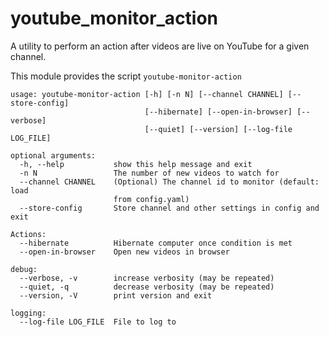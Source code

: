 # youtube_monitor_action
A utility to perform an action after videos are live on YouTube for a given channel.

This module provides the script `youtube-monitor-action`
```
usage: youtube-monitor-action [-h] [-n N] [--channel CHANNEL] [--store-config]
                              [--hibernate] [--open-in-browser] [--verbose]
                              [--quiet] [--version] [--log-file LOG_FILE]

optional arguments:
  -h, --help           show this help message and exit
  -n N                 The number of new videos to watch for
  --channel CHANNEL    (Optional) The channel id to monitor (default: load
                       from config.yaml)
  --store-config       Store channel and other settings in config and exit

Actions:
  --hibernate          Hibernate computer once condition is met
  --open-in-browser    Open new videos in browser

debug:
  --verbose, -v        increase verbosity (may be repeated)
  --quiet, -q          decrease verbosity (may be repeated)
  --version, -V        print version and exit

logging:
  --log-file LOG_FILE  File to log to
```
